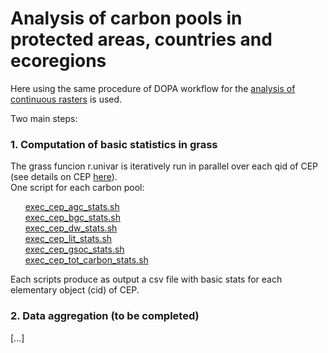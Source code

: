 # Analysis of carbon pools in protected areas, countries and ecoregions  

Here using the same procedure of DOPA workflow for the [analysis of continuous rasters](https://github.com/giacomo-gcad/dopa_workflow/tree/master/cep_analysis#CONTINUOUS_RASTERS) is used.  

Two main steps:  

### 1. Computation of basic statistics in grass  

The grass funcion r.univar is iteratively run in parallel over each qid of CEP (see details on CEP [here](https://andreamandrici.github.io/dopa_workflow/flattening/)).  
One script for each carbon pool:  

&nbsp;&nbsp;&nbsp;&nbsp;&nbsp;&nbsp;[exec_cep_agc_stats.sh](./exec_cep_agc_stats.sh)  
&nbsp;&nbsp;&nbsp;&nbsp;&nbsp;&nbsp;[exec_cep_bgc_stats.sh](./exec_cep_bgc_stats.sh)  
&nbsp;&nbsp;&nbsp;&nbsp;&nbsp;&nbsp;[exec_cep_dw_stats.sh](./exec_cep_dw_stats.sh)  
&nbsp;&nbsp;&nbsp;&nbsp;&nbsp;&nbsp;[exec_cep_lit_stats.sh](./exec_cep_lit_stats.sh)  
&nbsp;&nbsp;&nbsp;&nbsp;&nbsp;&nbsp;[exec_cep_gsoc_stats.sh](./exec_cep_gsoc_stats.sh)  
&nbsp;&nbsp;&nbsp;&nbsp;&nbsp;&nbsp;[exec_cep_tot_carbon_stats.sh](./exec_cep_tot_carbon_stats.sh)  

Each scripts produce as output a csv file with basic stats for each elementary object (cid) of CEP.  


### 2. Data aggregation (to be completed)  

[...]

